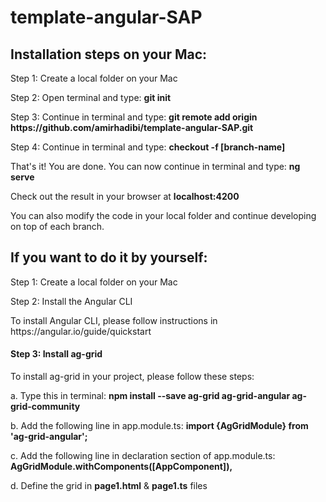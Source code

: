 # template-angular-SAP

<h2>Installation steps on your Mac:</h3>

<p>Step 1: Create a local folder on your Mac</p>

<p>Step 2: Open terminal and type: <b>git init</b></p>

<p>Step 3: Continue in terminal and type: <b>git remote add origin https://github.com/amirhadibi/template-angular-SAP.git</b></p>

<p>Step 4: Continue in terminal and type: <b>checkout -f [branch-name]</b></p>

<p>That's it! You are done. You can now continue in terminal and type: <b>ng serve</b> 
  
<p>Check out the result in your browser at <b>localhost:4200</b></p>

<p>You can also modify the code in your local folder and continue developing on top of each branch.</p>

<h2>If you want to do it by yourself:</h3>

<p>Step 1: Create a local folder on your Mac</p>

<p>Step 2: Install the Angular CLI</p>

<p>To install Angular CLI, please follow instructions in https://angular.io/guide/quickstart</p>

<h4>Step 3: Install ag-grid</h4>
<p>   To install ag-grid in your project, please follow these steps:</p>
<p>a. Type this in terminal: <b> npm install --save ag-grid ag-grid-angular ag-grid-community </b> </p>
<p>b. Add the following line in app.module.ts: <b> import {AgGridModule} from 'ag-grid-angular'; </b></p>
<p>c. Add the following line in declaration section of app.module.ts: <b> AgGridModule.withComponents([AppComponent]), </b></p>
<p>d. Define the grid in <b>page1.html</b> & <b>page1.ts</b> files</p>

